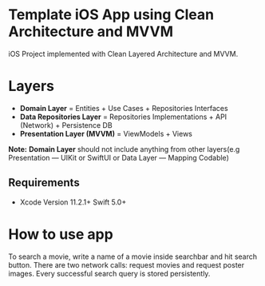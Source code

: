 
# Template iOS App using Clean Architecture and MVVM 

iOS Project implemented with Clean Layered Architecture and MVVM.

# Layers
* **Domain Layer** = Entities + Use Cases + Repositories Interfaces
* **Data Repositories Layer** = Repositories Implementations + API (Network) + Persistence DB
* **Presentation Layer (MVVM)** = ViewModels + Views

**Note:** **Domain Layer** should not include anything from other layers(e.g Presentation — UIKit or SwiftUI or Data Layer — Mapping Codable)

## Requirements
* Xcode Version 11.2.1+  Swift 5.0+

# How to use app
To search a movie, write a name of a movie inside searchbar and hit search button. There are two network calls: request movies and request poster images. Every successful search query is stored persistently.
